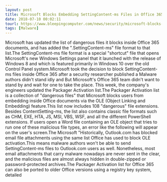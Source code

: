 ```yaml
---
layout: post
title: Microsoft Blocks Embedding SettingContent-ms Files in Office 365 Docs
date: 2018-07-10 00:02:11
tourl: https://www.bleepingcomputer.com/news/security/microsoft-blocks-embedding-settingcontent-ms-files-in-office-365-docs/
tags: [Malware]
---
```

Microsoft has updated the list of dangerous files it blocks inside Office 365 documents, and has added the ".SettingContent-ms" file format to that list.The SettingContent-ms file format is a special "shortcut" file that opens Microsoft's new Windows Settings panel that it launched with the release of Windows 8 and which is featured primarily in Windows 10 over the old Control Panel system.Microsoft took the decision to block SettingContent-ms files inside Office 365 after a security researcher published a Malware authors didn't stand idly and But Microsoft's Office 365 team didn't want to stand by and wait for one to take the place. This week, the company's engineers updated the Packager Activation list.The Packager Activation list is a collection of "dangerous files" that Microsoft blocks users from embedding inside Office documents via the OLE (Object Linking and Embedding) feature.This list now includes 108 "dangerous" file extensions. Besides ContentSetting-ms, the list also contains classic file formats such as CHM, EXE, HTA, JS, MSI, VBS, WSF, and all the different PowerShell extensions. If users open a Word file containing an OLE object that tries to run one of these malicious file types, an error like the following will appear on the user's screen.The Microsoft "Historically, Outlook.com has blocked email file attachments using the same list Office has used to block OLE activation.This means malware authors won't be able to send SettingContent-ms files to Outlook.com users as well. Nonetheless, most email attachments that carry malware nowadays are never sent in the clear, and the malicious files are almost always hidden in double-zipped or password-protected archives.The Packager Activation list for Office 365 can also be ported to older Office versions using a registry key system, detailed 